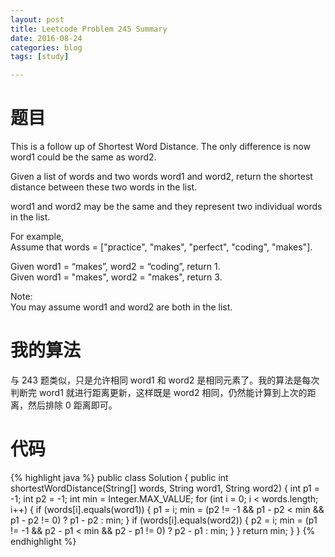 ```yaml
---
layout: post
title: Leetcode Problem 245 Summary
date: 2016-08-24
categories: blog
tags: [study]

---
```


# 题目

This is a follow up of Shortest Word Distance. The only difference is now word1 could be the same as word2.

Given a list of words and two words word1 and word2, return the shortest distance between these two words in the list.

word1 and word2 may be the same and they represent two individual words in the list.

For example,  
Assume that words = ["practice", "makes", "perfect", "coding", "makes"].

Given word1 = “makes”, word2 = “coding”, return 1.  
Given word1 = "makes", word2 = "makes", return 3.

Note:  
You may assume word1 and word2 are both in the list.

# 我的算法

与 243 题类似，只是允许相同 word1 和 word2 是相同元素了。我的算法是每次判断完 word1 就进行距离更新，这样既是 word2 相同，仍然能计算到上次的距离，然后排除 0 距离即可。

# 代码

{% highlight java %}
public class Solution {
    public int shortestWordDistance(String[] words, String word1, String word2) {
        int p1 = -1;
        int p2 = -1;
        int min = Integer.MAX_VALUE;
        for (int i = 0; i < words.length; i++) {
            if (words[i].equals(word1)) {
                p1 = i;
                min = (p2 != -1 && p1 - p2 < min && p1 - p2 != 0) ? p1 - p2 : min;
            }
            if (words[i].equals(word2)) {
                p2 = i;
                min = (p1 != -1 && p2 - p1 < min && p2 - p1 != 0) ? p2 - p1 : min;
            }
        }
        return min;
    }
}
{% endhighlight %}